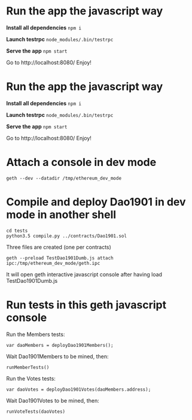 Run the app the javascript way
==============================

**Install all dependencies**
`npm i`

**Launch testrpc**
`node_modules/.bin/testrpc`
    
**Serve the app**
`npm start`
    
Go to http://localhost:8080/
Enjoy!


Run the app the javascript way
==============================

**Install all dependencies**
`npm i`

**Launch testrpc**
`node_modules/.bin/testrpc`
    
**Serve the app**
`npm start`
    
Go to http://localhost:8080/
Enjoy!


Attach a console in dev mode
============================

    geth --dev --datadir /tmp/ethereum_dev_mode


Compile and deploy Dao1901 in dev mode in another shell
=======================================================

    cd tests
    python3.5 compile.py ../contracts/Dao1901.sol

Three files are created (one per contracts)

    geth --preload TestDao1901Dumb.js attach ipc:/tmp/ethereum_dev_mode/geth.ipc

It will open geth interactive javascript console after having load TestDao1901Dumb.js


Run tests in this geth javascript console
=========================================

Run the Members tests:

    var daoMembers = deployDao1901Members();

Wait Dao1901Members to be mined, then:

    runMemberTests()

Run the Votes tests:

    var daoVotes = deployDao1901Votes(daoMembers.address);

Wait Dao1901Votes to be mined, then:

    runVoteTests(daoVotes)
